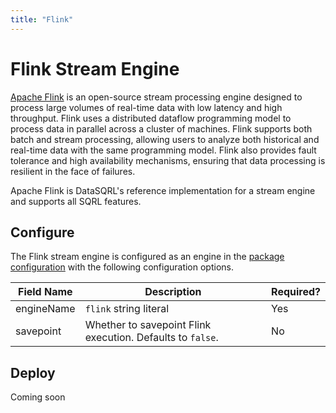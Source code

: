 ```yaml
---
title: "Flink"
---
```


# Flink Stream Engine

[Apache Flink](https://flink.apache.org/) is an open-source stream processing engine designed to process large volumes of real-time data with low latency and high throughput. Flink uses a distributed dataflow programming model to process data in parallel across a cluster of machines. Flink supports both batch and stream processing, allowing users to analyze both historical and real-time data with the same programming model. Flink also provides fault tolerance and high availability mechanisms, ensuring that data processing is resilient in the face of failures.

Apache Flink is DataSQRL's reference implementation for a stream engine and supports all SQRL features.

## Configure

The Flink stream engine is configured as an engine in the [package configuration](../package-config#engine) with the following configuration options.

| Field Name | Description                                                | Required? |
|------------|------------------------------------------------------------|-----------|
| engineName | `flink` string literal                                     | Yes       |
| savepoint  | Whether to savepoint Flink execution. Defaults to `false`. | No        |


## Deploy

Coming soon